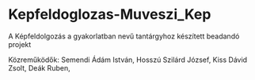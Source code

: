 # Kepfeldoglozas-Muveszi_Kep
A Képfeldolgozás a gyakorlatban nevű tantárgyhoz készített beadandó projekt

Közreműködők:
  Semendi Ádám István,
  Hosszú Szilárd József,
  Kiss Dávid Zsolt,
  Deák Ruben,
